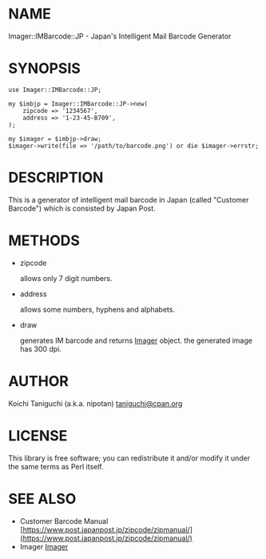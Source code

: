 # NAME

Imager::IMBarcode::JP - Japan's Intelligent Mail Barcode Generator

# SYNOPSIS

    use Imager::IMBarcode::JP;
    
    my $imbjp = Imager::IMBarcode::JP->new(
        zipcode => '1234567',
        address => '1-23-45-B709',
    );
    
    my $imager = $imbjp->draw;
    $imager->write(file => '/path/to/barcode.png') or die $imager->errstr;

# DESCRIPTION

This is a generator of intelligent mail barcode in Japan
(called "Customer Barcode") which is consisted by Japan Post.

# METHODS

- zipcode

    allows only 7 digit numbers.

- address

    allows some numbers, hyphens and alphabets.

- draw

    generates IM barcode and returns [Imager](https://metacpan.org/pod/Imager) object. the generated image has 300 dpi.

# AUTHOR

Koichi Taniguchi (a.k.a. nipotan) <taniguchi@cpan.org>

# LICENSE

This library is free software; you can redistribute it and/or modify
it under the same terms as Perl itself.

# SEE ALSO

- Customer Barcode Manual
[https://www.post.japanpost.jp/zipcode/zipmanual/](https://www.post.japanpost.jp/zipcode/zipmanual/)
- Imager
[Imager](https://metacpan.org/pod/Imager)
